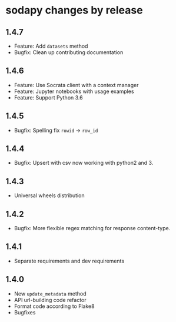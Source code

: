 sodapy changes by release
==========================
## 1.4.7

* Feature: Add `datasets` method
* Bugfix: Clean up contributing documentation

## 1.4.6

* Feature: Use Socrata client with a context manager
* Feature: Jupyter notebooks with usage examples
* Feature: Support Python 3.6

## 1.4.5

* Bugfix: Spelling fix `rowid` -> `row_id`

## 1.4.4

* Bugfix: Upsert with csv now working with python2 and 3.

## 1.4.3

* Universal wheels distribution

## 1.4.2

* Bugfix: More flexible regex matching for response content-type.

## 1.4.1

* Separate requirements and dev requirements

## 1.4.0

* New `update_metadata` method
* API url-building code refactor
* Format code according to Flake8
* Bugfixes
